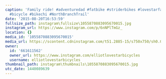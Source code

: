 ```yaml
---
caption: 'Family ride! #adventuredad #fatbike #striderbikes #lovestarfactoryteam #cycling
  #bicycle #bikechi #NorthBranchTrail'
date: '2015-08-20T16:53:59'
fullsize_path: instagram\fullsize\1055870883095670015.jpg
instagram_url: https://www.instagram.com/p/6nNPlTmGz_
location: {}
media_id: '1055870883095670015'
media_url: https://scontent.cdninstagram.com/t51.2885-15/s750x750/sh0.08/e35/11849275_827738327325298_1040608744_n.jpg?ig_cache_key=MTA1NTg3MDg4MzA5NTY3MDAxNQ%3D%3D.2
owner:
  id: '661611562'
  owner_url: https://www.instagram.com/elliotlovestarbicycles
  username: elliotlovestarbicycles
thumbnail_path: instagram\thumbnails\1055870883095670015.jpg
utc_date: 1440089639
---
```

